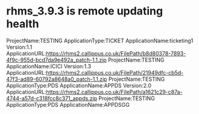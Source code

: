 # rhms_3.9.3 is remote updating health 
ProjectName:TESTING
ApplicationType:TICKET
ApplicationName:ticketing1
Version:1.1
ApplicationURL:https://rhms2.callippus.co.uk/FilePath/b8d80378-7893-4f9c-955d-bcd7da9e492a_patch-1.1.zip
ProjectName:TESTING
ApplicationName:ICICI
Version:1.3
ApplicationURL:https://rhms2.callippus.co.uk/FilePath/21949dfc-cb5d-47f3-ad89-60792a8648a0_patch-1.1.zip
ProjectName:TESTING
ApplicationType:PDS
ApplicationName:APPDS
Version:2.0
ApplicationURL:https://rhms2.callippus.co.uk/FilePath/a1621c29-c87a-4744-a57d-c318fcc8c371_appds.zip
ProjectName:TESTING
ApplicationType:PDS
ApplicationName:APPDSGG
